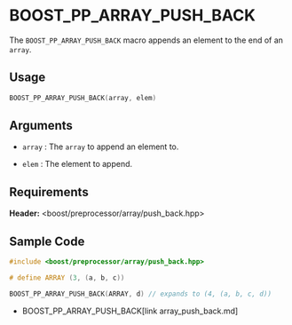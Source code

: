 # BOOST_PP_ARRAY_PUSH_BACK

The `BOOST_PP_ARRAY_PUSH_BACK` macro appends an element to the end of an `array`.

## Usage

```cpp
BOOST_PP_ARRAY_PUSH_BACK(array, elem)
```

## Arguments

- `array` :
	The `array` to append an element to.

- `elem` :
	The element to append.

## Requirements

**Header:** &lt;boost/preprocessor/array/push_back.hpp&gt;

## Sample Code

```cpp
#include <boost/preprocessor/array/push_back.hpp>

# define ARRAY (3, (a, b, c))

BOOST_PP_ARRAY_PUSH_BACK(ARRAY, d) // expands to (4, (a, b, c, d))
```
* BOOST_PP_ARRAY_PUSH_BACK[link array_push_back.md]

